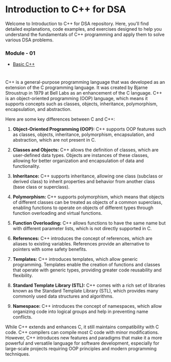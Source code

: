 # Introduction to C++ for DSA

Welcome to Introduction to C++ for DSA repository. Here, you'll find detailed explanations, code examples, and exercises designed to help you understand the fundamentals of C++ programming and apply them to solve various DSA problems.

### Module - 01

- [Basic C++](https://github.com/hasnat-shahriyar/CPP/tree/main/Module-01)

#

C++ is a general-purpose programming language that was developed as an extension of the C programming language. It was created by Bjarne Stroustrup in 1979 at Bell Labs as an enhancement of the C language. C++ is an object-oriented programming (OOP) language, which means it supports concepts such as classes, objects, inheritance, polymorphism, encapsulation, and abstraction.

Here are some key differences between C and C++:

1. **Object-Oriented Programming (OOP):** C++ supports OOP features such as classes, objects, inheritance, polymorphism, encapsulation, and abstraction, which are not present in C.

2. **Classes and Objects:** C++ allows the definition of classes, which are user-defined data types. Objects are instances of these classes, allowing for better organization and encapsulation of data and functionality.

3. **Inheritance:** C++ supports inheritance, allowing one class (subclass or derived class) to inherit properties and behavior from another class (base class or superclass).

4. **Polymorphism:** C++ supports polymorphism, which means that objects of different classes can be treated as objects of a common superclass, enabling functions to operate on objects of different types through function overloading and virtual functions.

5. **Function Overloading:** C++ allows functions to have the same name but with different parameter lists, which is not directly supported in C.

6. **References:** C++ introduces the concept of references, which are aliases to existing variables. References provide an alternative to pointers with some safety benefits.

7. **Templates:** C++ introduces templates, which allow generic programming. Templates enable the creation of functions and classes that operate with generic types, providing greater code reusability and flexibility.

8. **Standard Template Library (STL):** C++ comes with a rich set of libraries known as the Standard Template Library (STL), which provides many commonly used data structures and algorithms.

9. **Namespace:** C++ introduces the concept of namespaces, which allow organizing code into logical groups and help in preventing name conflicts.

While C++ extends and enhances C, it still maintains compatibility with C code. C++ compilers can compile most C code with minor modifications. However, C++ introduces new features and paradigms that make it a more powerful and versatile language for software development, especially for large-scale projects requiring OOP principles and modern programming techniques.
